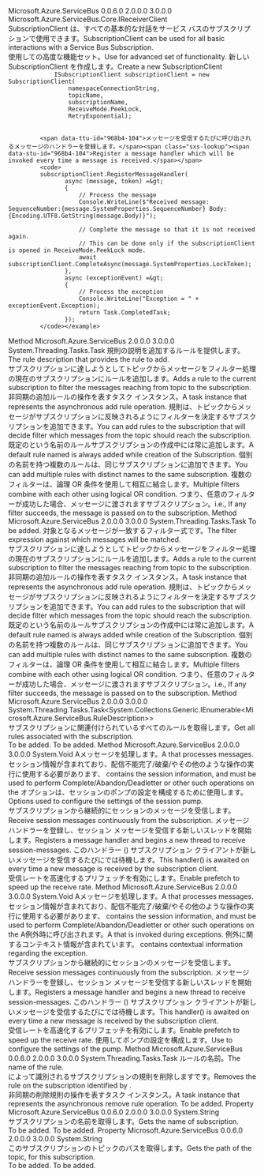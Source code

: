 <Type Name="ISubscriptionClient" FullName="Microsoft.Azure.ServiceBus.ISubscriptionClient">
  <TypeSignature Language="C#" Value="public interface ISubscriptionClient : Microsoft.Azure.ServiceBus.Core.IReceiverClient" />
  <TypeSignature Language="ILAsm" Value=".class public interface auto ansi abstract ISubscriptionClient implements class Microsoft.Azure.ServiceBus.Core.IReceiverClient, class Microsoft.Azure.ServiceBus.IClientEntity" />
  <TypeSignature Language="DocId" Value="T:Microsoft.Azure.ServiceBus.ISubscriptionClient" />
  <TypeSignature Language="VB.NET" Value="Public Interface ISubscriptionClient&#xA;Implements IReceiverClient" />
  <TypeSignature Language="F#" Value="type ISubscriptionClient = interface&#xA;    interface IReceiverClient&#xA;    interface IClientEntity" />
  <AssemblyInfo>
    <AssemblyName>Microsoft.Azure.ServiceBus</AssemblyName>
    <AssemblyVersion>0.0.6.0</AssemblyVersion>
    <AssemblyVersion>2.0.0.0</AssemblyVersion>
    <AssemblyVersion>3.0.0.0</AssemblyVersion>
  </AssemblyInfo>
  <Interfaces>
    <Interface>
      <InterfaceName>Microsoft.Azure.ServiceBus.Core.IReceiverClient</InterfaceName>
    </Interface>
  </Interfaces>
  <Docs>
    <summary>
             <span data-ttu-id="968b4-101">SubscriptionClient は、すべての基本的な対話をサービス バスのサブスクリプションで使用できます。</span><span class="sxs-lookup"><span data-stu-id="968b4-101">SubscriptionClient can be used for all basic interactions with a Service Bus Subscription.</span></span>
             </summary>
    <remarks><span data-ttu-id="968b4-102">使用して<see cref="T:Microsoft.Azure.ServiceBus.Core.MessageReceiver" />の高度な機能セット。</span><span class="sxs-lookup"><span data-stu-id="968b4-102">Use <see cref="T:Microsoft.Azure.ServiceBus.Core.MessageReceiver" /> for advanced set of functionality.</span></span></remarks>
    <example>
             <span data-ttu-id="968b4-103">新しい SubscriptionClient を作成します。</span><span class="sxs-lookup"><span data-stu-id="968b4-103">Create a new SubscriptionClient</span></span>
             <code>
             ISubscriptionClient subscriptionClient = new SubscriptionClient(
                 namespaceConnectionString,
                 topicName,
                 subscriptionName,
                 ReceiveMode.PeekLock,
                 RetryExponential);
             </code>
            
             <span data-ttu-id="968b4-104">メッセージを受信するたびに呼び出されるメッセージのハンドラーを登録します。</span><span class="sxs-lookup"><span data-stu-id="968b4-104">Register a message handler which will be invoked every time a message is received.</span></span>
             <code>
             subscriptionClient.RegisterMessageHandler(
                    async (message, token) =&gt;
                    {
                        // Process the message
                        Console.WriteLine($"Received message: SequenceNumber:{message.SystemProperties.SequenceNumber} Body:{Encoding.UTF8.GetString(message.Body)}");
            
                        // Complete the message so that it is not received again.
                        // This can be done only if the subscriptionClient is opened in ReceiveMode.PeekLock mode.
                        await subscriptionClient.CompleteAsync(message.SystemProperties.LockToken);
                    },
                    async (exceptionEvent) =&gt;
                    {
                        // Process the exception
                        Console.WriteLine("Exception = " + exceptionEvent.Exception);
                        return Task.CompletedTask;
                    });
             </code></example>
  </Docs>
  <Members>
    <Member MemberName="AddRuleAsync">
      <MemberSignature Language="C#" Value="public System.Threading.Tasks.Task AddRuleAsync (Microsoft.Azure.ServiceBus.RuleDescription description);" />
      <MemberSignature Language="ILAsm" Value=".method public hidebysig newslot virtual instance class System.Threading.Tasks.Task AddRuleAsync(class Microsoft.Azure.ServiceBus.RuleDescription description) cil managed" />
      <MemberSignature Language="DocId" Value="M:Microsoft.Azure.ServiceBus.ISubscriptionClient.AddRuleAsync(Microsoft.Azure.ServiceBus.RuleDescription)" />
      <MemberSignature Language="VB.NET" Value="Public Function AddRuleAsync (description As RuleDescription) As Task" />
      <MemberSignature Language="F#" Value="abstract member AddRuleAsync : Microsoft.Azure.ServiceBus.RuleDescription -&gt; System.Threading.Tasks.Task" Usage="iSubscriptionClient.AddRuleAsync description" />
      <MemberType>Method</MemberType>
      <AssemblyInfo>
        <AssemblyName>Microsoft.Azure.ServiceBus</AssemblyName>
        <AssemblyVersion>2.0.0.0</AssemblyVersion>
        <AssemblyVersion>3.0.0.0</AssemblyVersion>
      </AssemblyInfo>
      <ReturnValue>
        <ReturnType>System.Threading.Tasks.Task</ReturnType>
      </ReturnValue>
      <Parameters>
        <Parameter Name="description" Type="Microsoft.Azure.ServiceBus.RuleDescription" />
      </Parameters>
      <Docs>
        <param name="description"><span data-ttu-id="968b4-105">規則の説明を追加するルールを提供します。</span><span class="sxs-lookup"><span data-stu-id="968b4-105">The rule description that provides the rule to add.</span></span></param>
        <summary>
            <span data-ttu-id="968b4-106">サブスクリプションに達しようとしてトピックからメッセージをフィルター処理の現在のサブスクリプションにルールを追加します。</span><span class="sxs-lookup"><span data-stu-id="968b4-106">Adds a rule to the current subscription to filter the messages reaching from topic to the subscription.</span></span>
            </summary>
        <returns><span data-ttu-id="968b4-107">非同期の追加ルールの操作を表すタスク インスタンス。</span><span class="sxs-lookup"><span data-stu-id="968b4-107">A task instance that represents the asynchronous add rule operation.</span></span></returns>
        <remarks>
            <span data-ttu-id="968b4-108">規則は、トピックからメッセージがサブスクリプションに反映されるようにフィルターを決定するサブスクリプションを追加できます。</span><span class="sxs-lookup"><span data-stu-id="968b4-108">You can add rules to the subscription that will decide filter which messages from the topic should reach the subscription.</span></span>
            <span data-ttu-id="968b4-109">既定の<see cref="T:Microsoft.Azure.ServiceBus.TrueFilter" />という名前のルール<see cref="F:Microsoft.Azure.ServiceBus.RuleDescription.DefaultRuleName" />サブスクリプションの作成中には常に追加します。</span><span class="sxs-lookup"><span data-stu-id="968b4-109">A default <see cref="T:Microsoft.Azure.ServiceBus.TrueFilter" /> rule named <see cref="F:Microsoft.Azure.ServiceBus.RuleDescription.DefaultRuleName" /> is always added while creation of the Subscription.</span></span>
            <span data-ttu-id="968b4-110">個別の名前を持つ複数のルールは、同じサブスクリプションに追加できます。</span><span class="sxs-lookup"><span data-stu-id="968b4-110">You can add multiple rules with distinct names to the same subscription.</span></span>
            <span data-ttu-id="968b4-111">複数のフィルターは、論理 OR 条件を使用して相互に結合します。</span><span class="sxs-lookup"><span data-stu-id="968b4-111">Multiple filters combine with each other using logical OR condition.</span></span> <span data-ttu-id="968b4-112">つまり、任意のフィルターが成功した場合、メッセージに渡されますサブスクリプション。</span><span class="sxs-lookup"><span data-stu-id="968b4-112">i.e., If any filter succeeds, the message is passed on to the subscription.</span></span>
            </remarks>
      </Docs>
    </Member>
    <Member MemberName="AddRuleAsync">
      <MemberSignature Language="C#" Value="public System.Threading.Tasks.Task AddRuleAsync (string ruleName, Microsoft.Azure.ServiceBus.Filter filter);" />
      <MemberSignature Language="ILAsm" Value=".method public hidebysig newslot virtual instance class System.Threading.Tasks.Task AddRuleAsync(string ruleName, class Microsoft.Azure.ServiceBus.Filter filter) cil managed" />
      <MemberSignature Language="DocId" Value="M:Microsoft.Azure.ServiceBus.ISubscriptionClient.AddRuleAsync(System.String,Microsoft.Azure.ServiceBus.Filter)" />
      <MemberSignature Language="F#" Value="abstract member AddRuleAsync : string * Microsoft.Azure.ServiceBus.Filter -&gt; System.Threading.Tasks.Task" Usage="iSubscriptionClient.AddRuleAsync (ruleName, filter)" />
      <MemberType>Method</MemberType>
      <AssemblyInfo>
        <AssemblyName>Microsoft.Azure.ServiceBus</AssemblyName>
        <AssemblyVersion>2.0.0.0</AssemblyVersion>
        <AssemblyVersion>3.0.0.0</AssemblyVersion>
      </AssemblyInfo>
      <ReturnValue>
        <ReturnType>System.Threading.Tasks.Task</ReturnType>
      </ReturnValue>
      <Parameters>
        <Parameter Name="ruleName" Type="System.String" />
        <Parameter Name="filter" Type="Microsoft.Azure.ServiceBus.Filter" />
      </Parameters>
      <Docs>
        <param name="ruleName">To be added.</param>
        <param name="filter"><span data-ttu-id="968b4-113">対象となるメッセージが一致するフィルター式です。</span><span class="sxs-lookup"><span data-stu-id="968b4-113">The filter expression against which messages will be matched.</span></span></param>
        <summary>
            <span data-ttu-id="968b4-114">サブスクリプションに達しようとしてトピックからメッセージをフィルター処理の現在のサブスクリプションにルールを追加します。</span><span class="sxs-lookup"><span data-stu-id="968b4-114">Adds a rule to the current subscription to filter the messages reaching from topic to the subscription.</span></span>
            </summary>
        <returns><span data-ttu-id="968b4-115">非同期の追加ルールの操作を表すタスク インスタンス。</span><span class="sxs-lookup"><span data-stu-id="968b4-115">A task instance that represents the asynchronous add rule operation.</span></span></returns>
        <remarks>
            <span data-ttu-id="968b4-116">規則は、トピックからメッセージがサブスクリプションに反映されるようにフィルターを決定するサブスクリプションを追加できます。</span><span class="sxs-lookup"><span data-stu-id="968b4-116">You can add rules to the subscription that will decide filter which messages from the topic should reach the subscription.</span></span>
            <span data-ttu-id="968b4-117">既定の<see cref="T:Microsoft.Azure.ServiceBus.TrueFilter" />という名前のルール<see cref="F:Microsoft.Azure.ServiceBus.RuleDescription.DefaultRuleName" />サブスクリプションの作成中には常に追加します。</span><span class="sxs-lookup"><span data-stu-id="968b4-117">A default <see cref="T:Microsoft.Azure.ServiceBus.TrueFilter" /> rule named <see cref="F:Microsoft.Azure.ServiceBus.RuleDescription.DefaultRuleName" /> is always added while creation of the Subscription.</span></span>
            <span data-ttu-id="968b4-118">個別の名前を持つ複数のルールは、同じサブスクリプションに追加できます。</span><span class="sxs-lookup"><span data-stu-id="968b4-118">You can add multiple rules with distinct names to the same subscription.</span></span>
            <span data-ttu-id="968b4-119">複数のフィルターは、論理 OR 条件を使用して相互に結合します。</span><span class="sxs-lookup"><span data-stu-id="968b4-119">Multiple filters combine with each other using logical OR condition.</span></span> <span data-ttu-id="968b4-120">つまり、任意のフィルターが成功した場合、メッセージに渡されますサブスクリプション。</span><span class="sxs-lookup"><span data-stu-id="968b4-120">i.e., If any filter succeeds, the message is passed on to the subscription.</span></span>
            </remarks>
      </Docs>
    </Member>
    <Member MemberName="GetRulesAsync">
      <MemberSignature Language="C#" Value="public System.Threading.Tasks.Task&lt;System.Collections.Generic.IEnumerable&lt;Microsoft.Azure.ServiceBus.RuleDescription&gt;&gt; GetRulesAsync ();" />
      <MemberSignature Language="ILAsm" Value=".method public hidebysig newslot virtual instance class System.Threading.Tasks.Task`1&lt;class System.Collections.Generic.IEnumerable`1&lt;class Microsoft.Azure.ServiceBus.RuleDescription&gt;&gt; GetRulesAsync() cil managed" />
      <MemberSignature Language="DocId" Value="M:Microsoft.Azure.ServiceBus.ISubscriptionClient.GetRulesAsync" />
      <MemberSignature Language="VB.NET" Value="Public Function GetRulesAsync () As Task(Of IEnumerable(Of RuleDescription))" />
      <MemberSignature Language="F#" Value="abstract member GetRulesAsync : unit -&gt; System.Threading.Tasks.Task&lt;seq&lt;Microsoft.Azure.ServiceBus.RuleDescription&gt;&gt;" Usage="iSubscriptionClient.GetRulesAsync " />
      <MemberType>Method</MemberType>
      <AssemblyInfo>
        <AssemblyName>Microsoft.Azure.ServiceBus</AssemblyName>
        <AssemblyVersion>2.0.0.0</AssemblyVersion>
        <AssemblyVersion>3.0.0.0</AssemblyVersion>
      </AssemblyInfo>
      <ReturnValue>
        <ReturnType>System.Threading.Tasks.Task&lt;System.Collections.Generic.IEnumerable&lt;Microsoft.Azure.ServiceBus.RuleDescription&gt;&gt;</ReturnType>
      </ReturnValue>
      <Parameters />
      <Docs>
        <summary>
            <span data-ttu-id="968b4-121">サブスクリプションに関連付けられているすべてのルールを取得します。</span><span class="sxs-lookup"><span data-stu-id="968b4-121">Get all rules associated with the subscription.</span></span>
            </summary>
        <returns>To be added.</returns>
        <remarks>To be added.</remarks>
      </Docs>
    </Member>
    <Member MemberName="RegisterSessionHandler">
      <MemberSignature Language="C#" Value="public void RegisterSessionHandler (Func&lt;Microsoft.Azure.ServiceBus.IMessageSession,Microsoft.Azure.ServiceBus.Message,System.Threading.CancellationToken,System.Threading.Tasks.Task&gt; handler, Microsoft.Azure.ServiceBus.SessionHandlerOptions sessionHandlerOptions);" />
      <MemberSignature Language="ILAsm" Value=".method public hidebysig newslot virtual instance void RegisterSessionHandler(class System.Func`4&lt;class Microsoft.Azure.ServiceBus.IMessageSession, class Microsoft.Azure.ServiceBus.Message, valuetype System.Threading.CancellationToken, class System.Threading.Tasks.Task&gt; handler, class Microsoft.Azure.ServiceBus.SessionHandlerOptions sessionHandlerOptions) cil managed" />
      <MemberSignature Language="DocId" Value="M:Microsoft.Azure.ServiceBus.ISubscriptionClient.RegisterSessionHandler(System.Func{Microsoft.Azure.ServiceBus.IMessageSession,Microsoft.Azure.ServiceBus.Message,System.Threading.CancellationToken,System.Threading.Tasks.Task},Microsoft.Azure.ServiceBus.SessionHandlerOptions)" />
      <MemberSignature Language="F#" Value="abstract member RegisterSessionHandler : Func&lt;Microsoft.Azure.ServiceBus.IMessageSession, Microsoft.Azure.ServiceBus.Message, System.Threading.CancellationToken, System.Threading.Tasks.Task&gt; * Microsoft.Azure.ServiceBus.SessionHandlerOptions -&gt; unit" Usage="iSubscriptionClient.RegisterSessionHandler (handler, sessionHandlerOptions)" />
      <MemberType>Method</MemberType>
      <AssemblyInfo>
        <AssemblyName>Microsoft.Azure.ServiceBus</AssemblyName>
        <AssemblyVersion>2.0.0.0</AssemblyVersion>
        <AssemblyVersion>3.0.0.0</AssemblyVersion>
      </AssemblyInfo>
      <ReturnValue>
        <ReturnType>System.Void</ReturnType>
      </ReturnValue>
      <Parameters>
        <Parameter Name="handler" Type="System.Func&lt;Microsoft.Azure.ServiceBus.IMessageSession,Microsoft.Azure.ServiceBus.Message,System.Threading.CancellationToken,System.Threading.Tasks.Task&gt;" />
        <Parameter Name="sessionHandlerOptions" Type="Microsoft.Azure.ServiceBus.SessionHandlerOptions" />
      </Parameters>
      <Docs>
        <param name="handler"><span data-ttu-id="968b4-122">A<see cref="T:System.Func`4" />メッセージを処理します。</span><span class="sxs-lookup"><span data-stu-id="968b4-122">A <see cref="T:System.Func`4" /> that processes messages.</span></span>
            <span data-ttu-id="968b4-123"><see cref="T:Microsoft.Azure.ServiceBus.IMessageSession" />セッション情報が含まれており、配信不能完了/破棄/やその他のような操作の実行に使用する必要があります、<see cref="T:Microsoft.Azure.ServiceBus.Message" /></span><span class="sxs-lookup"><span data-stu-id="968b4-123"><see cref="T:Microsoft.Azure.ServiceBus.IMessageSession" /> contains the session information, and must be used to perform Complete/Abandon/Deadletter or other such operations on the <see cref="T:Microsoft.Azure.ServiceBus.Message" /></span></span></param>
        <param name="sessionHandlerOptions"><span data-ttu-id="968b4-124">オプションは、セッションのポンプの設定を構成するために使用します。</span><span class="sxs-lookup"><span data-stu-id="968b4-124">Options used to configure the settings of the session pump.</span></span></param>
        <summary>
            <span data-ttu-id="968b4-125">サブスクリプションから継続的にセッションのメッセージを受信します。</span><span class="sxs-lookup"><span data-stu-id="968b4-125">Receive session messages continuously from the subscription.</span></span> <span data-ttu-id="968b4-126">メッセージ ハンドラーを登録し、セッション メッセージを受信する新しいスレッドを開始します。</span><span class="sxs-lookup"><span data-stu-id="968b4-126">Registers a message handler and begins a new thread to receive session-messages.</span></span>
            <span data-ttu-id="968b4-127">このハンドラー (<see cref="T:System.Func`4" />) サブスクリプション クライアントが新しいメッセージを受信するたびにでは待機します。</span><span class="sxs-lookup"><span data-stu-id="968b4-127">This handler(<see cref="T:System.Func`4" />) is awaited on every time a new message is received by the subscription client.</span></span>
            </summary>
        <remarks><span data-ttu-id="968b4-128">受信レートを高速化するプリフェッチを有効にします。</span><span class="sxs-lookup"><span data-stu-id="968b4-128">Enable prefetch to speed up the receive rate.</span></span> </remarks>
      </Docs>
    </Member>
    <Member MemberName="RegisterSessionHandler">
      <MemberSignature Language="C#" Value="public void RegisterSessionHandler (Func&lt;Microsoft.Azure.ServiceBus.IMessageSession,Microsoft.Azure.ServiceBus.Message,System.Threading.CancellationToken,System.Threading.Tasks.Task&gt; handler, Func&lt;Microsoft.Azure.ServiceBus.ExceptionReceivedEventArgs,System.Threading.Tasks.Task&gt; exceptionReceivedHandler);" />
      <MemberSignature Language="ILAsm" Value=".method public hidebysig newslot virtual instance void RegisterSessionHandler(class System.Func`4&lt;class Microsoft.Azure.ServiceBus.IMessageSession, class Microsoft.Azure.ServiceBus.Message, valuetype System.Threading.CancellationToken, class System.Threading.Tasks.Task&gt; handler, class System.Func`2&lt;class Microsoft.Azure.ServiceBus.ExceptionReceivedEventArgs, class System.Threading.Tasks.Task&gt; exceptionReceivedHandler) cil managed" />
      <MemberSignature Language="DocId" Value="M:Microsoft.Azure.ServiceBus.ISubscriptionClient.RegisterSessionHandler(System.Func{Microsoft.Azure.ServiceBus.IMessageSession,Microsoft.Azure.ServiceBus.Message,System.Threading.CancellationToken,System.Threading.Tasks.Task},System.Func{Microsoft.Azure.ServiceBus.ExceptionReceivedEventArgs,System.Threading.Tasks.Task})" />
      <MemberSignature Language="VB.NET" Value="Public Sub RegisterSessionHandler (handler As Func(Of IMessageSession, Message, CancellationToken, Task), exceptionReceivedHandler As Func(Of ExceptionReceivedEventArgs, Task))" />
      <MemberSignature Language="F#" Value="abstract member RegisterSessionHandler : Func&lt;Microsoft.Azure.ServiceBus.IMessageSession, Microsoft.Azure.ServiceBus.Message, System.Threading.CancellationToken, System.Threading.Tasks.Task&gt; * Func&lt;Microsoft.Azure.ServiceBus.ExceptionReceivedEventArgs, System.Threading.Tasks.Task&gt; -&gt; unit" Usage="iSubscriptionClient.RegisterSessionHandler (handler, exceptionReceivedHandler)" />
      <MemberType>Method</MemberType>
      <AssemblyInfo>
        <AssemblyName>Microsoft.Azure.ServiceBus</AssemblyName>
        <AssemblyVersion>2.0.0.0</AssemblyVersion>
        <AssemblyVersion>3.0.0.0</AssemblyVersion>
      </AssemblyInfo>
      <ReturnValue>
        <ReturnType>System.Void</ReturnType>
      </ReturnValue>
      <Parameters>
        <Parameter Name="handler" Type="System.Func&lt;Microsoft.Azure.ServiceBus.IMessageSession,Microsoft.Azure.ServiceBus.Message,System.Threading.CancellationToken,System.Threading.Tasks.Task&gt;" />
        <Parameter Name="exceptionReceivedHandler" Type="System.Func&lt;Microsoft.Azure.ServiceBus.ExceptionReceivedEventArgs,System.Threading.Tasks.Task&gt;" />
      </Parameters>
      <Docs>
        <param name="handler"><span data-ttu-id="968b4-129">A<see cref="T:System.Func`4" />メッセージを処理します。</span><span class="sxs-lookup"><span data-stu-id="968b4-129">A <see cref="T:System.Func`4" /> that processes messages.</span></span>
            <span data-ttu-id="968b4-130"><see cref="T:Microsoft.Azure.ServiceBus.IMessageSession" />セッション情報が含まれており、配信不能完了/破棄/やその他のような操作の実行に使用する必要があります、<see cref="T:Microsoft.Azure.ServiceBus.Message" /></span><span class="sxs-lookup"><span data-stu-id="968b4-130"><see cref="T:Microsoft.Azure.ServiceBus.IMessageSession" /> contains the session information, and must be used to perform Complete/Abandon/Deadletter or other such operations on the <see cref="T:Microsoft.Azure.ServiceBus.Message" /></span></span></param>
        <param name="exceptionReceivedHandler"><span data-ttu-id="968b4-131">A<see cref="T:System.Func`2" />例外時に呼び出されます。</span><span class="sxs-lookup"><span data-stu-id="968b4-131">A <see cref="T:System.Func`2" /> that is invoked during exceptions.</span></span>
            <span data-ttu-id="968b4-132"><see cref="T:Microsoft.Azure.ServiceBus.ExceptionReceivedEventArgs" />例外に関するコンテキスト情報が含まれています。</span><span class="sxs-lookup"><span data-stu-id="968b4-132"><see cref="T:Microsoft.Azure.ServiceBus.ExceptionReceivedEventArgs" /> contains contextual information regarding the exception.</span></span></param>
        <summary>
            <span data-ttu-id="968b4-133">サブスクリプションから継続的にセッションのメッセージを受信します。</span><span class="sxs-lookup"><span data-stu-id="968b4-133">Receive session messages continuously from the subscription.</span></span> <span data-ttu-id="968b4-134">メッセージ ハンドラーを登録し、セッション メッセージを受信する新しいスレッドを開始します。</span><span class="sxs-lookup"><span data-stu-id="968b4-134">Registers a message handler and begins a new thread to receive session-messages.</span></span>
            <span data-ttu-id="968b4-135">このハンドラー (<see cref="T:System.Func`4" />) サブスクリプション クライアントが新しいメッセージを受信するたびにでは待機します。</span><span class="sxs-lookup"><span data-stu-id="968b4-135">This handler(<see cref="T:System.Func`4" />) is awaited on every time a new message is received by the subscription client.</span></span>
            </summary>
        <remarks><span data-ttu-id="968b4-136">受信レートを高速化するプリフェッチを有効にします。</span><span class="sxs-lookup"><span data-stu-id="968b4-136">Enable prefetch to speed up the receive rate.</span></span>
            <span data-ttu-id="968b4-137">使用して<see cref="M:Microsoft.Azure.ServiceBus.ISubscriptionClient.RegisterSessionHandler(System.Func{Microsoft.Azure.ServiceBus.IMessageSession,Microsoft.Azure.ServiceBus.Message,System.Threading.CancellationToken,System.Threading.Tasks.Task},Microsoft.Azure.ServiceBus.SessionHandlerOptions)" />ポンプの設定を構成します。</span><span class="sxs-lookup"><span data-stu-id="968b4-137">Use <see cref="M:Microsoft.Azure.ServiceBus.ISubscriptionClient.RegisterSessionHandler(System.Func{Microsoft.Azure.ServiceBus.IMessageSession,Microsoft.Azure.ServiceBus.Message,System.Threading.CancellationToken,System.Threading.Tasks.Task},Microsoft.Azure.ServiceBus.SessionHandlerOptions)" /> to configure the settings of the pump.</span></span></remarks>
      </Docs>
    </Member>
    <Member MemberName="RemoveRuleAsync">
      <MemberSignature Language="C#" Value="public System.Threading.Tasks.Task RemoveRuleAsync (string ruleName);" />
      <MemberSignature Language="ILAsm" Value=".method public hidebysig newslot virtual instance class System.Threading.Tasks.Task RemoveRuleAsync(string ruleName) cil managed" />
      <MemberSignature Language="DocId" Value="M:Microsoft.Azure.ServiceBus.ISubscriptionClient.RemoveRuleAsync(System.String)" />
      <MemberSignature Language="VB.NET" Value="Public Function RemoveRuleAsync (ruleName As String) As Task" />
      <MemberSignature Language="F#" Value="abstract member RemoveRuleAsync : string -&gt; System.Threading.Tasks.Task" Usage="iSubscriptionClient.RemoveRuleAsync ruleName" />
      <MemberType>Method</MemberType>
      <AssemblyInfo>
        <AssemblyName>Microsoft.Azure.ServiceBus</AssemblyName>
        <AssemblyVersion>0.0.6.0</AssemblyVersion>
        <AssemblyVersion>2.0.0.0</AssemblyVersion>
        <AssemblyVersion>3.0.0.0</AssemblyVersion>
      </AssemblyInfo>
      <ReturnValue>
        <ReturnType>System.Threading.Tasks.Task</ReturnType>
      </ReturnValue>
      <Parameters>
        <Parameter Name="ruleName" Type="System.String" />
      </Parameters>
      <Docs>
        <param name="ruleName"><span data-ttu-id="968b4-138">ルールの名前。</span><span class="sxs-lookup"><span data-stu-id="968b4-138">The name of the rule.</span></span></param>
        <summary>
            <span data-ttu-id="968b4-139">によって識別されるサブスクリプションの規則を削除します<paramref name="ruleName" />です。</span><span class="sxs-lookup"><span data-stu-id="968b4-139">Removes the rule on the subscription identified by <paramref name="ruleName" />.</span></span>
            </summary>
        <returns><span data-ttu-id="968b4-140">非同期の削除規則の操作を表すタスク インスタンス。</span><span class="sxs-lookup"><span data-stu-id="968b4-140">A task instance that represents the asynchronous remove rule operation.</span></span></returns>
        <remarks>To be added.</remarks>
      </Docs>
    </Member>
    <Member MemberName="SubscriptionName">
      <MemberSignature Language="C#" Value="public string SubscriptionName { get; }" />
      <MemberSignature Language="ILAsm" Value=".property instance string SubscriptionName" />
      <MemberSignature Language="DocId" Value="P:Microsoft.Azure.ServiceBus.ISubscriptionClient.SubscriptionName" />
      <MemberSignature Language="VB.NET" Value="Public ReadOnly Property SubscriptionName As String" />
      <MemberSignature Language="F#" Value="member this.SubscriptionName : string" Usage="Microsoft.Azure.ServiceBus.ISubscriptionClient.SubscriptionName" />
      <MemberType>Property</MemberType>
      <AssemblyInfo>
        <AssemblyName>Microsoft.Azure.ServiceBus</AssemblyName>
        <AssemblyVersion>0.0.6.0</AssemblyVersion>
        <AssemblyVersion>2.0.0.0</AssemblyVersion>
        <AssemblyVersion>3.0.0.0</AssemblyVersion>
      </AssemblyInfo>
      <ReturnValue>
        <ReturnType>System.String</ReturnType>
      </ReturnValue>
      <Docs>
        <summary>
            <span data-ttu-id="968b4-141">サブスクリプションの名前を取得します。</span><span class="sxs-lookup"><span data-stu-id="968b4-141">Gets the name of subscription.</span></span>
            </summary>
        <value>To be added.</value>
        <remarks>To be added.</remarks>
      </Docs>
    </Member>
    <Member MemberName="TopicPath">
      <MemberSignature Language="C#" Value="public string TopicPath { get; }" />
      <MemberSignature Language="ILAsm" Value=".property instance string TopicPath" />
      <MemberSignature Language="DocId" Value="P:Microsoft.Azure.ServiceBus.ISubscriptionClient.TopicPath" />
      <MemberSignature Language="VB.NET" Value="Public ReadOnly Property TopicPath As String" />
      <MemberSignature Language="F#" Value="member this.TopicPath : string" Usage="Microsoft.Azure.ServiceBus.ISubscriptionClient.TopicPath" />
      <MemberType>Property</MemberType>
      <AssemblyInfo>
        <AssemblyName>Microsoft.Azure.ServiceBus</AssemblyName>
        <AssemblyVersion>0.0.6.0</AssemblyVersion>
        <AssemblyVersion>2.0.0.0</AssemblyVersion>
        <AssemblyVersion>3.0.0.0</AssemblyVersion>
      </AssemblyInfo>
      <ReturnValue>
        <ReturnType>System.String</ReturnType>
      </ReturnValue>
      <Docs>
        <summary>
            <span data-ttu-id="968b4-142">このサブスクリプションのトピックのパスを取得します。</span><span class="sxs-lookup"><span data-stu-id="968b4-142">Gets the path of the topic, for this subscription.</span></span>
            </summary>
        <value>To be added.</value>
        <remarks>To be added.</remarks>
      </Docs>
    </Member>
  </Members>
</Type>